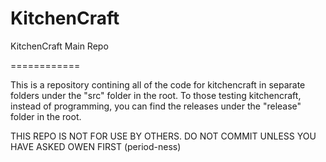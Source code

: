 KitchenCraft
============

KitchenCraft Main Repo

============

This is a repository contining all of the code for kitchencraft in separate folders under the "src" folder in the root.
To those testing kitchencraft, instead of programming, you can find the releases under the "release" folder in the root.

THIS REPO IS NOT FOR USE BY OTHERS.
DO NOT COMMIT UNLESS YOU HAVE ASKED OWEN FIRST (period-ness)
